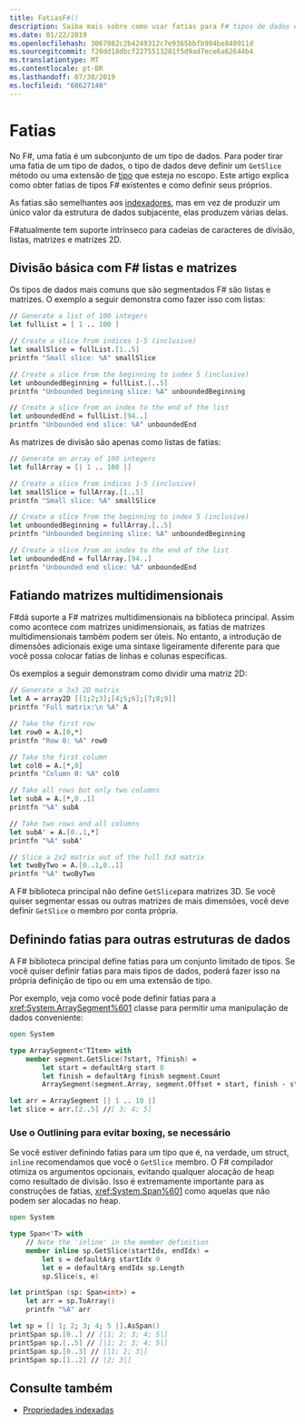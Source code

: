 ```yaml
---
title: FatiasF#()
description: Saiba mais sobre como usar fatias para F# tipos de dados existentes e como definir suas próprias fatias para outros tipos de dados.
ms.date: 01/22/2019
ms.openlocfilehash: 3067982c2b4249312c7e9365bbfb994be840911d
ms.sourcegitcommit: f20dd18dbcf2275513281f5d9ad7ece6a62644b4
ms.translationtype: MT
ms.contentlocale: pt-BR
ms.lasthandoff: 07/30/2019
ms.locfileid: "68627140"
---
```

# <a name="slices"></a>Fatias

No F#, uma fatia é um subconjunto de um tipo de dados. Para poder tirar uma fatia de um tipo de dados, o tipo de dados deve definir um `GetSlice` método ou uma extensão de [tipo](type-extensions.md) que esteja no escopo. Este artigo explica como obter fatias de tipos F# existentes e como definir seus próprios.

As fatias são semelhantes aos [indexadores](./members/indexed-properties.md), mas em vez de produzir um único valor da estrutura de dados subjacente, elas produzem várias delas.

F#atualmente tem suporte intrínseco para cadeias de caracteres de divisão, listas, matrizes e matrizes 2D.

## <a name="basic-slicing-with-f-lists-and-arrays"></a>Divisão básica com F# listas e matrizes

Os tipos de dados mais comuns que são segmentados F# são listas e matrizes. O exemplo a seguir demonstra como fazer isso com listas:

```fsharp
// Generate a list of 100 integers
let fullList = [ 1 .. 100 ]

// Create a slice from indices 1-5 (inclusive)
let smallSlice = fullList.[1..5]
printfn "Small slice: %A" smallSlice

// Create a slice from the beginning to index 5 (inclusive)
let unboundedBeginning = fullList.[..5]
printfn "Unbounded beginning slice: %A" unboundedBeginning

// Create a slice from an index to the end of the list
let unboundedEnd = fullList.[94..]
printfn "Unbounded end slice: %A" unboundedEnd
```

As matrizes de divisão são apenas como listas de fatias:

```fsharp
// Generate an array of 100 integers
let fullArray = [| 1 .. 100 |]

// Create a slice from indices 1-5 (inclusive)
let smallSlice = fullArray.[1..5]
printfn "Small slice: %A" smallSlice

// Create a slice from the beginning to index 5 (inclusive)
let unboundedBeginning = fullArray.[..5]
printfn "Unbounded beginning slice: %A" unboundedBeginning

// Create a slice from an index to the end of the list
let unboundedEnd = fullArray.[94..]
printfn "Unbounded end slice: %A" unboundedEnd
```

## <a name="slicing-multidimensional-arrays"></a>Fatiando matrizes multidimensionais

F#dá suporte a F# matrizes multidimensionais na biblioteca principal. Assim como acontece com matrizes unidimensionais, as fatias de matrizes multidimensionais também podem ser úteis. No entanto, a introdução de dimensões adicionais exige uma sintaxe ligeiramente diferente para que você possa colocar fatias de linhas e colunas específicas.

Os exemplos a seguir demonstram como dividir uma matriz 2D:

```fsharp
// Generate a 3x3 2D matrix
let A = array2D [[1;2;3];[4;5;6];[7;8;9]]
printfn "Full matrix:\n %A" A

// Take the first row
let row0 = A.[0,*]
printfn "Row 0: %A" row0

// Take the first column
let col0 = A.[*,0]
printfn "Column 0: %A" col0

// Take all rows but only two columns
let subA = A.[*,0..1]
printfn "%A" subA

// Take two rows and all columns
let subA' = A.[0..1,*]
printfn "%A" subA'

// Slice a 2x2 matrix out of the full 3x3 matrix
let twoByTwo = A.[0..1,0..1]
printfn "%A" twoByTwo
```

A F# biblioteca principal não define `GetSlice`para matrizes 3D. Se você quiser segmentar essas ou outras matrizes de mais dimensões, você deve definir `GetSlice` o membro por conta própria.

## <a name="defining-slices-for-other-data-structures"></a>Definindo fatias para outras estruturas de dados

A F# biblioteca principal define fatias para um conjunto limitado de tipos. Se você quiser definir fatias para mais tipos de dados, poderá fazer isso na própria definição de tipo ou em uma extensão de tipo.

Por exemplo, veja como você pode definir fatias para a <xref:System.ArraySegment%601> classe para permitir uma manipulação de dados conveniente:

```fsharp
open System

type ArraySegment<'TItem> with
    member segment.GetSlice(?start, ?finish) =
        let start = defaultArg start 0
        let finish = defaultArg finish segment.Count
        ArraySegment(segment.Array, segment.Offset + start, finish - start)

let arr = ArraySegment [| 1 .. 10 |]
let slice = arr.[2..5] //[ 3; 4; 5]
```

### <a name="use-inlining-to-avoid-boxing-if-it-is-necessary"></a>Use o Outlining para evitar boxing, se necessário

Se você estiver definindo fatias para um tipo que é, na verdade, um struct, `inline` recomendamos que você o `GetSlice` membro. O F# compilador otimiza os argumentos opcionais, evitando qualquer alocação de heap como resultado de divisão. Isso é extremamente importante para as construções de fatias, <xref:System.Span%601> como aquelas que não podem ser alocadas no heap.

```fsharp
open System

type Span<'T> with
    // Note the 'inline' in the member definition
    member inline sp.GetSlice(startIdx, endIdx) =
        let s = defaultArg startIdx 0
        let e = defaultArg endIdx sp.Length
        sp.Slice(s, e)

let printSpan (sp: Span<int>) =
    let arr = sp.ToArray()
    printfn "%A" arr

let sp = [| 1; 2; 3; 4; 5 |].AsSpan()
printSpan sp.[0..] // [|1; 2; 3; 4; 5|]
printSpan sp.[..5] // [|1; 2; 3; 4; 5|]
printSpan sp.[0..3] // [|1; 2; 3|]
printSpan sp.[1..2] // |2; 3|]
```

## <a name="see-also"></a>Consulte também

- [Propriedades indexadas](./members/indexed-properties.md)
